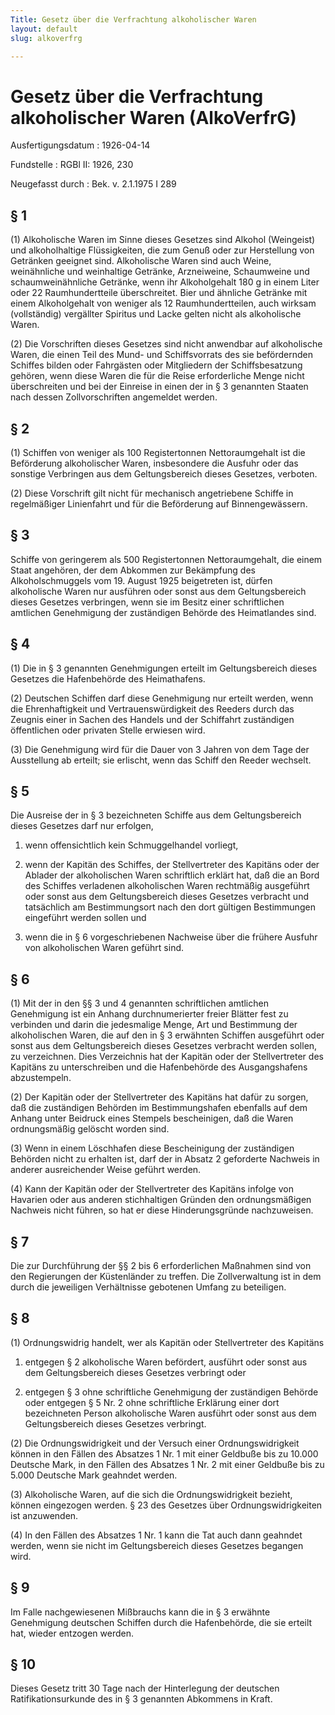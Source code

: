 ```yaml
---
Title: Gesetz über die Verfrachtung alkoholischer Waren
layout: default
slug: alkoverfrg

---
```


# Gesetz über die Verfrachtung alkoholischer Waren (AlkoVerfrG)

Ausfertigungsdatum
:   1926-04-14

Fundstelle
:   RGBl II: 1926, 230

Neugefasst durch
:   Bek. v. 2.1.1975 I 289


## § 1

(1) Alkoholische Waren im Sinne dieses Gesetzes sind Alkohol
(Weingeist) und alkoholhaltige Flüssigkeiten, die zum Genuß oder zur
Herstellung von Getränken geeignet sind. Alkoholische Waren sind auch
Weine, weinähnliche und weinhaltige Getränke, Arzneiweine, Schaumweine
und schaumweinähnliche Getränke, wenn ihr Alkoholgehalt 180 g in einem
Liter oder 22 Raumhundertteile überschreitet. Bier und ähnliche
Getränke mit einem Alkoholgehalt von weniger als 12 Raumhundertteilen,
auch wirksam (vollständig) vergällter Spiritus und Lacke gelten nicht
als alkoholische Waren.

(2) Die Vorschriften dieses Gesetzes sind nicht anwendbar auf
alkoholische Waren, die einen Teil des Mund- und Schiffsvorrats des
sie befördernden Schiffes bilden oder Fahrgästen oder Mitgliedern der
Schiffsbesatzung gehören, wenn diese Waren die für die Reise
erforderliche Menge nicht überschreiten und bei der Einreise in einen
der in § 3 genannten Staaten nach dessen Zollvorschriften angemeldet
werden.


## § 2

(1) Schiffen von weniger als 100 Registertonnen Nettoraumgehalt ist
die Beförderung alkoholischer Waren, insbesondere die Ausfuhr oder das
sonstige Verbringen aus dem Geltungsbereich dieses Gesetzes, verboten.

(2) Diese Vorschrift gilt nicht für mechanisch angetriebene Schiffe in
regelmäßiger Linienfahrt und für die Beförderung auf Binnengewässern.


## § 3

Schiffe von geringerem als 500 Registertonnen Nettoraumgehalt, die
einem Staat angehören, der dem Abkommen zur Bekämpfung des
Alkoholschmuggels vom 19. August 1925 beigetreten ist, dürfen
alkoholische Waren nur ausführen oder sonst aus dem Geltungsbereich
dieses Gesetzes verbringen, wenn sie im Besitz einer schriftlichen
amtlichen Genehmigung der zuständigen Behörde des Heimatlandes sind.


## § 4

(1) Die in § 3 genannten Genehmigungen erteilt im Geltungsbereich
dieses Gesetzes die Hafenbehörde des Heimathafens.

(2) Deutschen Schiffen darf diese Genehmigung nur erteilt werden, wenn
die Ehrenhaftigkeit und Vertrauenswürdigkeit des Reeders durch das
Zeugnis einer in Sachen des Handels und der Schiffahrt zuständigen
öffentlichen oder privaten Stelle erwiesen wird.

(3) Die Genehmigung wird für die Dauer von 3 Jahren von dem Tage der
Ausstellung ab erteilt; sie erlischt, wenn das Schiff den Reeder
wechselt.


## § 5

Die Ausreise der in § 3 bezeichneten Schiffe aus dem Geltungsbereich
dieses Gesetzes darf nur erfolgen,

1.  wenn offensichtlich kein Schmuggelhandel vorliegt,


2.  wenn der Kapitän des Schiffes, der Stellvertreter des Kapitäns oder
    der Ablader der alkoholischen Waren schriftlich erklärt hat, daß die
    an Bord des Schiffes verladenen alkoholischen Waren rechtmäßig
    ausgeführt oder sonst aus dem Geltungsbereich dieses Gesetzes
    verbracht und tatsächlich am Bestimmungsort nach den dort gültigen
    Bestimmungen eingeführt werden sollen und


3.  wenn die in § 6 vorgeschriebenen Nachweise über die frühere Ausfuhr
    von alkoholischen Waren geführt sind.





## § 6

(1) Mit der in den §§ 3 und 4 genannten schriftlichen amtlichen
Genehmigung ist ein Anhang durchnumerierter freier Blätter fest zu
verbinden und darin die jedesmalige Menge, Art und Bestimmung der
alkoholischen Waren, die auf den in § 3 erwähnten Schiffen ausgeführt
oder sonst aus dem Geltungsbereich dieses Gesetzes verbracht werden
sollen, zu verzeichnen. Dies Verzeichnis hat der Kapitän oder der
Stellvertreter des Kapitäns zu unterschreiben und die Hafenbehörde des
Ausgangshafens abzustempeln.

(2) Der Kapitän oder der Stellvertreter des Kapitäns hat dafür zu
sorgen, daß die zuständigen Behörden im Bestimmungshafen ebenfalls auf
dem Anhang unter Beidruck eines Stempels bescheinigen, daß die Waren
ordnungsmäßig gelöscht worden sind.

(3) Wenn in einem Löschhafen diese Bescheinigung der zuständigen
Behörden nicht zu erhalten ist, darf der in Absatz 2 geforderte
Nachweis in anderer ausreichender Weise geführt werden.

(4) Kann der Kapitän oder der Stellvertreter des Kapitäns infolge von
Havarien oder aus anderen stichhaltigen Gründen den ordnungsmäßigen
Nachweis nicht führen, so hat er diese Hinderungsgründe nachzuweisen.


## § 7

Die zur Durchführung der §§ 2 bis 6 erforderlichen Maßnahmen sind von
den Regierungen der Küstenländer zu treffen. Die Zollverwaltung ist in
dem durch die jeweiligen Verhältnisse gebotenen Umfang zu beteiligen.


## § 8

(1) Ordnungswidrig handelt, wer als Kapitän oder Stellvertreter des
Kapitäns

1.  entgegen § 2 alkoholische Waren befördert, ausführt oder sonst aus dem
    Geltungsbereich dieses Gesetzes verbringt oder


2.  entgegen § 3 ohne schriftliche Genehmigung der zuständigen Behörde
    oder entgegen § 5 Nr. 2 ohne schriftliche Erklärung einer dort
    bezeichneten Person alkoholische Waren ausführt oder sonst aus dem
    Geltungsbereich dieses Gesetzes verbringt.




(2) Die Ordnungswidrigkeit und der Versuch einer Ordnungswidrigkeit
können in den Fällen des Absatzes 1 Nr. 1 mit einer Geldbuße bis zu
10\.000 Deutsche Mark, in den Fällen des Absatzes 1 Nr. 2 mit einer
Geldbuße bis zu 5.000 Deutsche Mark geahndet werden.

(3) Alkoholische Waren, auf die sich die Ordnungswidrigkeit bezieht,
können eingezogen werden. § 23 des Gesetzes über Ordnungswidrigkeiten
ist anzuwenden.

(4) In den Fällen des Absatzes 1 Nr. 1 kann die Tat auch dann geahndet
werden, wenn sie nicht im Geltungsbereich dieses Gesetzes begangen
wird.


## § 9

Im Falle nachgewiesenen Mißbrauchs kann die in § 3 erwähnte
Genehmigung deutschen Schiffen durch die Hafenbehörde, die sie erteilt
hat, wieder entzogen werden.


## § 10

Dieses Gesetz tritt 30 Tage nach der Hinterlegung der deutschen
Ratifikationsurkunde des in § 3 genannten Abkommens in Kraft.


